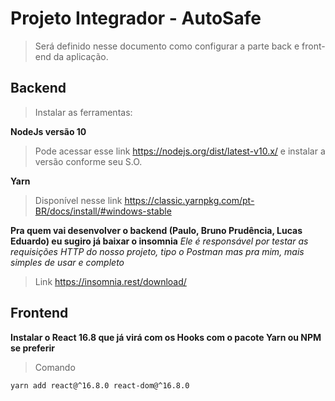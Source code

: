 # Projeto Integrador - AutoSafe

> Será definido nesse documento como configurar a parte back e front-end da aplicação.

## Backend

> Instalar as ferramentas:

**NodeJs versão 10**

> Pode acessar esse link https://nodejs.org/dist/latest-v10.x/ e instalar a versão conforme seu S.O.

**Yarn**

> Disponível nesse link https://classic.yarnpkg.com/pt-BR/docs/install/#windows-stable

**Pra quem vai desenvolver o backend (Paulo, Bruno Prudência, Lucas Eduardo) eu sugiro já baixar o insomnia**
_Ele é responsável por testar as requisições HTTP do nosso projeto, tipo o Postman mas pra mim, mais simples de usar e completo_
> Link https://insomnia.rest/download/

## Frontend 

**Instalar o React 16.8 que já virá com os Hooks com o pacote Yarn ou NPM se preferir**

> Comando 
``` 
yarn add react@^16.8.0 react-dom@^16.8.0
```

